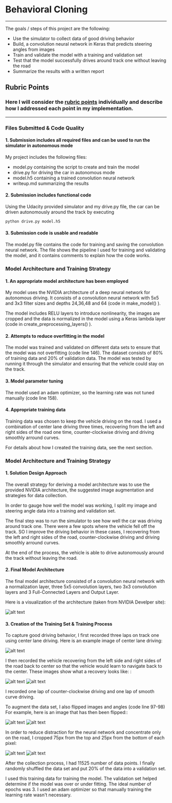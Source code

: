 # **Behavioral Cloning** 

---

The goals / steps of this project are the following:
* Use the simulator to collect data of good driving behavior
* Build, a convolution neural network in Keras that predicts steering angles from images
* Train and validate the model with a training and validation set
* Test that the model successfully drives around track one without leaving the road
* Summarize the results with a written report


[//]: # "Image References"

[image1]: ./examples/cnn-architecture-624x890.png "Model Visualization"
[image2]: ./examples/center_driving.png "Center Driving"
[image3]: ./examples/left_driving.png "Left Driving"
[image4]: ./examples/right_driving.png "Right Driving"
[image5]: ./examples/origin.png "Origin Image"
[image6]: ./examples/flipped.png "Flipped Image"
[image7]: ./examples/cropped.png "Cropped Image"

## Rubric Points
### Here I will consider the [rubric points](https://review.udacity.com/#!/rubrics/432/view) individually and describe how I addressed each point in my implementation.  

---
### Files Submitted & Code Quality

#### 1. Submission includes all required files and can be used to run the simulator in autonomous mode

My project includes the following files:
* model.py containing the script to create and train the model
* drive.py for driving the car in autonomous mode
* model.h5 containing a trained convolution neural network 
* writeup.md  summarizing the results

#### 2. Submission includes functional code
Using the Udacity provided simulator and my drive.py file, the car can be driven autonomously around the track by executing 
```sh
python drive.py model.h5
```

#### 3. Submission code is usable and readable

The model.py file contains the code for training and saving the convolution neural network. The file shows the pipeline I used for training and validating the model, and it contains comments to explain how the code works.

### Model Architecture and Training Strategy

#### 1. An appropriate model architecture has been employed

My model uses the NVIDIA architecture of a deep neural network for autonomous driving. It consists of a convolution neural network with 5x5 and 3x3 filter sizes and depths 24,36,48 and 64 (code in make_model() ).

The model includes RELU layers to introduce nonlinearity, the images are cropped and the data is normalized in the model using a Keras lambda layer (code in create_preprocessing_layers() ).

#### 2. Attempts to reduce overfitting in the model

The model was trained and validated on different data sets to ensure that the model was not overfitting (code line 146). The dataset consists of 80% of training data and 20% of validation data. The model was tested by running it through the simulator and ensuring that the vehicle could stay on the track.

#### 3. Model parameter tuning

The model used an adam optimizer, so the learning rate was not tuned manually (code line 158).

#### 4. Appropriate training data

Training data was chosen to keep the vehicle driving on the road. I used a combination of center lane driving three times, recovering from the left and right sides of the road one time, counter-clockwise driving and driving smoothly arround curves.

For details about how I created the training data, see the next section. 

### Model Architecture and Training Strategy

#### 1. Solution Design Approach

The overall strategy for deriving a model architecture was to use the provided NVIDIA architecture, the suggested image augmentation and strategies for data collection.

In order to gauge how well the model was working, I split my image and steering angle data into a training and validation set. 

The final step was to run the simulator to see how well the car was driving around track one. There were a few spots where the vehicle fell off the track. SO I  improve the driving behavior in these cases, I recovering from the left and right sides of the road, counter-clockwise driving and driving smoothly arround curves.

At the end of the process, the vehicle is able to drive autonomously around the track without leaving the road.

#### 2. Final Model Architecture

The final model architecture consisted of a convolution neural network with a normalization layer, three 5x5 convolution layers, two 3x3 convolution layers and 3 Full-Connected Layers and  Output Layer.

Here is a visualization of the architecture (taken from NVIDIA Develper site):

![alt text][image1]

#### 3. Creation of the Training Set & Training Process

To capture good driving behavior, I first recorded three laps on track one using center lane driving. Here is an example image of center lane driving:

![alt text][image2]

I then recorded the vehicle recovering from the left side and right sides of the road back to center so that the vehicle would learn to navigate back to the center. These images show what a recovery looks like: :

![alt text][image3]
![alt text][image4]

I  recorded one lap of counter-clockwise driving and one lap of smooth curve driving. 

To augment the data set, I also flipped images and angles (code line 97-98)
 For example, here is an image that has then been flipped::

![alt text][image5]
![alt text][image6]

In order to reduce distraction for the neural network and concentrate only on the road, I cropped 75px from the top and 25px from the bottom of each pixel:

![alt text][image5]
![alt text][image7]

After the collection process, I had 11525 number of data points. 
I finally randomly shuffled the data set and put 20% of the data into a validation set. 

I used this training data for training the model. The validation set helped determine if the model was over or under fitting. The ideal number of epochs was 3.
I used an adam optimizer so that manually training the learning rate wasn't necessary.